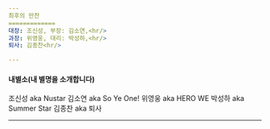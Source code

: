 ```yaml
---
최후의 만찬
=============
대장: 조신성, 부장: 김소연,<hr/>
과장: 위영웅, 대리: 박성하,<hr/>
퇴사: 김종찬<hr/>

---
```

#### 내별소(내 별명을 소개합니다)
  조신성 aka Nustar
  김소연 aka So Ye One!
  위영웅 aka HERO WE
  박성하 aka Summer Star
  김종찬 aka 퇴사

---


